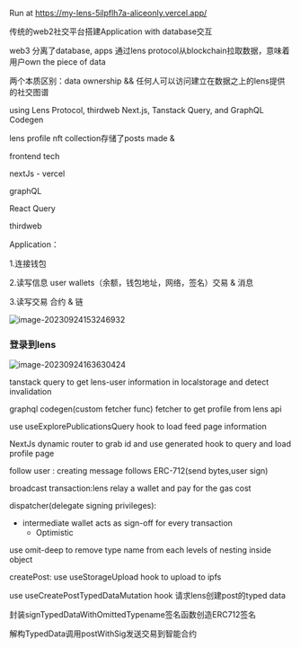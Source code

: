 Run at https://my-lens-5ilpflh7a-aliceonly.vercel.app/

传统的web2社交平台搭建Application with database交互

web3 分离了database, apps 通过lens protocol从blockchain拉取数据，意味着用户own the piece of data

两个本质区别：data ownership && 任何人可以访问建立在数据之上的lens提供的社交图谱

using Lens Protocol, thirdweb Next.js, Tanstack Query, and GraphQL Codegen


lens profile nft collection存储了posts made &  



frontend tech

nextJs - vercel

graphQL

React Query

thirdweb



Application：

1.连接钱包

2.读写信息 user wallets（余额，钱包地址，网络，签名）交易 & 消息

3.读写交易 合约 & 链

![image-20230924153246932](https://gitee.com/dengdengnc/drawingbed/raw/master/img/image-20230924153246932.png)



### 登录到lens

![image-20230924163630424](https://gitee.com/dengdengnc/drawingbed/raw/master/img/image-20230924163630424.png)

tanstack query to get lens-user information in localstorage and detect invalidation

graphql codegen(custom fetcher func) fetcher to get profile from lens api

use useExplorePublicationsQuery hook to load feed page information

NextJs dynamic router to grab id and use generated hook to query and load profile page

follow user : creating message follows ERC-712(send bytes,user sign)

broadcast transaction:lens relay a wallet and pay for the gas cost

dispatcher(delegate signing privileges):

 - intermediate wallet acts as sign-off for every transaction
	- Optimistic

use omit-deep to remove type name from each levels of nesting inside object

createPost: use useStorageUpload hook to upload to ipfs

use useCreatePostTypedDataMutation hook 请求lens创建post的typed data

封装signTypedDataWithOmittedTypename签名函数创造ERC712签名

解构TypedData调用postWithSig发送交易到智能合约
